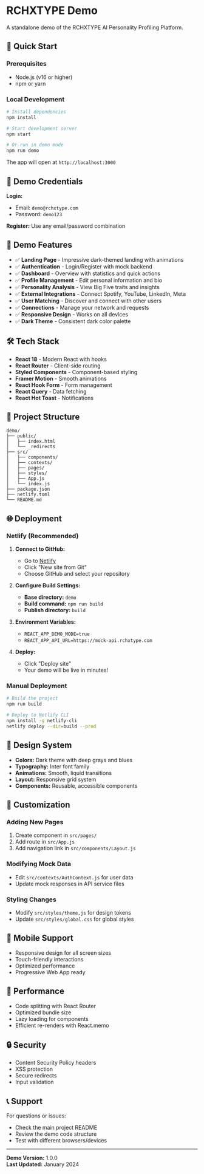 # RCHXTYPE Demo

A standalone demo of the RCHXTYPE AI Personality Profiling Platform.

## 🚀 Quick Start

### Prerequisites
- Node.js (v16 or higher)
- npm or yarn

### Local Development
```bash
# Install dependencies
npm install

# Start development server
npm start

# Or run in demo mode
npm run demo
```

The app will open at `http://localhost:3000`

## 🔐 Demo Credentials

**Login:**
- Email: `demo@rchxtype.com`
- Password: `demo123`

**Register:** Use any email/password combination

## 🎯 Demo Features

- ✅ **Landing Page** - Impressive dark-themed landing with animations
- ✅ **Authentication** - Login/Register with mock backend
- ✅ **Dashboard** - Overview with statistics and quick actions
- ✅ **Profile Management** - Edit personal information and bio
- ✅ **Personality Analysis** - View Big Five traits and insights
- ✅ **External Integrations** - Connect Spotify, YouTube, LinkedIn, Meta
- ✅ **User Matching** - Discover and connect with other users
- ✅ **Connections** - Manage your network and requests
- ✅ **Responsive Design** - Works on all devices
- ✅ **Dark Theme** - Consistent dark color palette

## 🛠️ Tech Stack

- **React 18** - Modern React with hooks
- **React Router** - Client-side routing
- **Styled Components** - Component-based styling
- **Framer Motion** - Smooth animations
- **React Hook Form** - Form management
- **React Query** - Data fetching
- **React Hot Toast** - Notifications

## 📁 Project Structure

```
demo/
├── public/
│   ├── index.html
│   └── _redirects
├── src/
│   ├── components/
│   ├── contexts/
│   ├── pages/
│   ├── styles/
│   ├── App.js
│   └── index.js
├── package.json
├── netlify.toml
└── README.md
```

## 🌐 Deployment

### Netlify (Recommended)

1. **Connect to GitHub:**
   - Go to [Netlify](https://netlify.com)
   - Click "New site from Git"
   - Choose GitHub and select your repository

2. **Configure Build Settings:**
   - **Base directory:** `demo`
   - **Build command:** `npm run build`
   - **Publish directory:** `build`

3. **Environment Variables:**
   - `REACT_APP_DEMO_MODE=true`
   - `REACT_APP_API_URL=https://mock-api.rchxtype.com`

4. **Deploy:**
   - Click "Deploy site"
   - Your demo will be live in minutes!

### Manual Deployment

```bash
# Build the project
npm run build

# Deploy to Netlify CLI
npm install -g netlify-cli
netlify deploy --dir=build --prod
```

## 🎨 Design System

- **Colors:** Dark theme with deep grays and blues
- **Typography:** Inter font family
- **Animations:** Smooth, liquid transitions
- **Layout:** Responsive grid system
- **Components:** Reusable, accessible components

## 🔧 Customization

### Adding New Pages
1. Create component in `src/pages/`
2. Add route in `src/App.js`
3. Add navigation link in `src/components/Layout.js`

### Modifying Mock Data
- Edit `src/contexts/AuthContext.js` for user data
- Update mock responses in API service files

### Styling Changes
- Modify `src/styles/theme.js` for design tokens
- Update `src/styles/global.css` for global styles

## 📱 Mobile Support

- Responsive design for all screen sizes
- Touch-friendly interactions
- Optimized performance
- Progressive Web App ready

## 🚀 Performance

- Code splitting with React Router
- Optimized bundle size
- Lazy loading for components
- Efficient re-renders with React.memo

## 🔒 Security

- Content Security Policy headers
- XSS protection
- Secure redirects
- Input validation

## 📞 Support

For questions or issues:
- Check the main project README
- Review the demo code structure
- Test with different browsers/devices

---

**Demo Version:** 1.0.0  
**Last Updated:** January 2024
